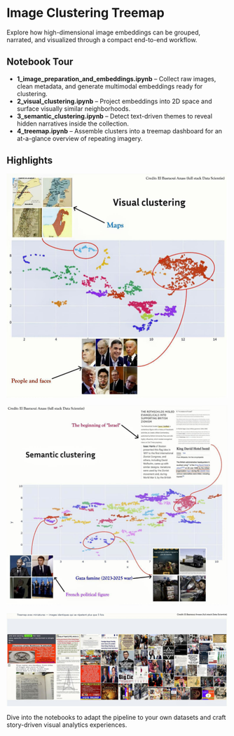# Image Clustering Treemap

Explore how high-dimensional image embeddings can be grouped, narrated, and visualized through a compact end-to-end workflow.

## Notebook Tour
- **1_image_preparation_and_embeddings.ipynb** – Collect raw images, clean metadata, and generate multimodal embeddings ready for clustering.
- **2_visual_clustering.ipynb** – Project embeddings into 2D space and surface visually similar neighborhoods.
- **3_semantic_clustering.ipynb** – Detect text-driven themes to reveal hidden narratives inside the collection.
- **4_treemap.ipynb** – Assemble clusters into a treemap dashboard for an at-a-glance overview of repeating imagery.

## Highlights
![Visual clustering scatter plot](assets/visual_clustering_recognition_france-palestine.jpg)

![Semantic clustering annotated clusters](assets/semantic_clustering_recognition_france_palestine.jpg)

![Treemap of recurring visuals](assets/treemap.png)

Dive into the notebooks to adapt the pipeline to your own datasets and craft story-driven visual analytics experiences.
